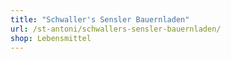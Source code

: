 ```yaml
---
title: "Schwaller's Sensler Bauernladen"
url: /st-antoni/schwallers-sensler-bauernladen/
shop: Lebensmittel
---
```

